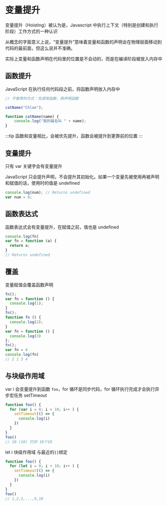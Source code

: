 # 变量提升


变量提升（Hoisting）被认为是，Javascript 中执行上下文（特别是创建和执行阶段）工作方式的一种认识


从概念的字面意义上说，“变量提升”意味着变量和函数的声明会在物理层面移动到代码的最前面，但这么说并不准确。

实际上变量和函数声明在代码里的位置是不会动的，而是在编译阶段被放入内存中


## 函数提升
JavaScript 在执行任何代码段之前，将函数声明放入内存中

```js
// 不推荐的方式：先调用函数，再声明函数

catName("Chloe");

function catName(name) {
    console.log("我的猫名叫 " + name);
}
```

:::tip
函数和变量相比，会被优先提升，函数会被提升到更靠前的位置
:::

## 变量提升
只有 var 关键字会有变量提升

JavaScript 只会提升声明，不会提升其初始化。如果一个变量先被使用再被声明和赋值的话，使用时的值是 undefined

```js
console.log(num); // Returns undefined
var num = 6;
```

## 函数表达式
函数表达式会有变量提升，在赋值之前，值也是 undefined

```js
console.log(fn)
var fn = function (a) {
  return a;
}
// Returns undefined
```

## 覆盖
变量赋值会覆盖函数声明
```js
fn();
var fn = function () {
  console.log(1);
}
fn();
function fn () {
  console.log(2);
}
var fn = function () {
  console.log(3)
};
fn();
var fn = 4
console.log(fn)
// 2 1 3 4
```

## 与块级作用域
var i 会变量提升到函数 `foo`，for 循环是同步代码，for 循环执行完成才会执行异步宏任务 setTimeout
```js
function foo() {
  for (var i = 0; i < 10; i++ ) {
    setTimeout(() => {
      console.log(i)
    })
  }
}
foo()
// 10 (10) 打印 10个10
``` 

let i 块级作用域 与最近的`{}`绑定
```js
function foo() {
  for (let i = 0; i < 10; i++ ) {
    setTimeout(() => {
      console.log(i)
    })
  }
}
foo()
// 1,2,3,...,9,10 
```